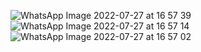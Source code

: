 
![WhatsApp Image 2022-07-27 at 16 57 39](https://user-images.githubusercontent.com/73002131/181265647-01828d0f-5ff3-4c39-83f1-24b10c3e58c6.jpeg)
![WhatsApp Image 2022-07-27 at 16 57 14](https://user-images.githubusercontent.com/73002131/181265659-d7843706-4ada-4f6b-8793-273ba3b092c8.jpeg)
![WhatsApp Image 2022-07-27 at 16 57 02](https://user-images.githubusercontent.com/73002131/181265672-3aaf9658-9593-44c6-bf0e-17ccb5d5551c.jpeg)
